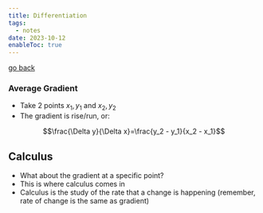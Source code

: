 ```yaml
---
title: Differentiation
tags:
  - notes
date: 2023-10-12
enableToc: true
---
```


[go back](archive/11Subjects/11Methods.md)

### Average Gradient
- Take 2 points $x_1, y_1$ and $x_2, y_2$
- The gradient is rise/run, or:

$$\frac{\Delta y}{\Delta x}=\frac{y_2 - y_1}{x_2 - x_1}$$

## Calculus
- What about the gradient at a specific point?
- This is where calculus comes in
- Calculus is the study of the rate that a change is happening (remember, rate of change is the same as gradient)
